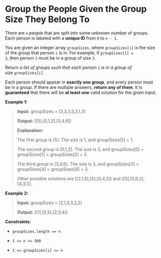 # Group the People Given the Group Size They Belong To

There are <code>n</code> people&nbsp;that are split into some unknown number of groups. Each person is labeled with a&nbsp;**unique ID**&nbsp;from&nbsp;<code>0</code>&nbsp;to&nbsp;<code>n - 1</code>.

You are given an integer array&nbsp;<code>groupSizes</code>, where <code>groupSizes[i]</code>&nbsp;is the size of the group that person&nbsp;<code>i</code>&nbsp;is in. For example, if&nbsp;<code>groupSizes[1] = 3</code>, then&nbsp;person&nbsp;<code>1</code>&nbsp;must be in a&nbsp;group of size&nbsp;<code>3</code>.

Return&nbsp;*a list of groups&nbsp;such that&nbsp;each person&nbsp;<code>i</code>&nbsp;is in a group of size&nbsp;<code>groupSizes[i]</code>*.

Each person should&nbsp;appear in&nbsp;**exactly one group**,&nbsp;and every person must be in a group. If there are&nbsp;multiple answers, **return any of them**. It is **guaranteed** that there will be **at least one** valid solution for the given input.


**Example 1:**
>
> **Input:** groupSizes = [3,3,3,3,3,1,3]
>
> **Output:** [[5],[0,1,2],[3,4,6]]
>
> <b>Explanation:</b>
>
> The first group is [5]. The size is 1, and groupSizes[5] = 1.
>
> The second group is [0,1,2]. The size is 3, and groupSizes[0] = groupSizes[1] = groupSizes[2] = 3.
>
> The third group is [3,4,6]. The size is 3, and groupSizes[3] = groupSizes[4] = groupSizes[6] = 3.
>
> Other possible solutions are [[2,1,6],[5],[0,4,3]] and [[5],[0,6,2],[4,3,1]].

**Example 2:**
>
> **Input:** groupSizes = [2,1,3,3,3,2]
>
> **Output:** [[1],[0,5],[2,3,4]]


**Constraints:**

- <code>groupSizes.length == n</code>

- <code>1 &lt;= n&nbsp;&lt;= 500</code>

- <code>1 &lt;=&nbsp;groupSizes[i] &lt;= n</code>
